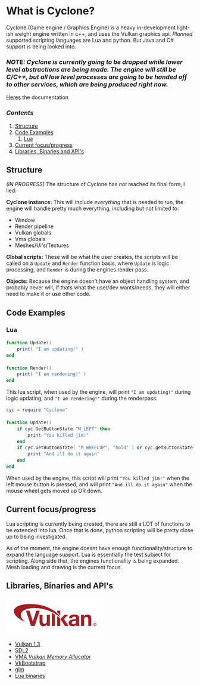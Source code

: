 # What is Cyclone?
Cyclone (Game engine / Graphics Engine) is a heavy in-development light-ish weight engine written in c++, and uses the Vulkan graphics api. *Planned* supported scripting languages are Lua and python. But Java and C# support is being looked into.


### *NOTE: Cyclone is currently going to be dropped while lower level abstractions are being made. The engine will still be C/C++, but all low level processes are going to be handed off to other services, which are being produced right now.*

[Heres](docs/documentation.md) the documentation

### *Contents*

1. [Structure](#structure)
2. [Code Examples](#code-examples)
    1. [Lua](#lua)
3. [Current focus/progress](#current-focusprogress)
4. [Libraries, Binaries and API's](#libraries-binaries-and-apis)

## Structure

*(IN PROGRESS)* The structure of Cyclone has *not* reached its final form, I lied:

**Cyclone instance:**
This will include *everything* that is needed to run, the engine will handle pretty much everything, including but not limited to:
- Window
- Render pipeline
- Vulkan globals
- Vma globals
- Meshes/Ui's/Textures

**Global scripts:**
These will be what the user creates, the scripts will be called on a ``Update`` and ``Render`` function basis, where ``Update`` is logic processing, and ``Render`` is during the engines render pass. 

**Objects:**
Because the engine doesn't have an object handling system, and probably never will, if thats what the user/dev wants/needs, they will either need to make it or use other code.


## Code Examples

### Lua

```lua
function Update()
    print( "I am updating!" )
end

function Render()
    print( "I am rendering!" )
end
```
This lua script, when used by the engine, will print ``"I am updating!"`` during logic updating, and ``"I am rendering!"`` during the renderpass.

```lua
cyc = require "Cyclone"

function Update()
    if cyc.GetButtonState "M_LEFT" then
        print "You killed jim!"
    end
    if cyc.GetButtonState( "M_WHEELUP", "hold" ) or cyc.getButtonState( "M_WHEELDOWN", "hold" ) then
        print "And ill do it again"
    end
end
```
When used by the engine, this script will print ``"You killed jim!"`` when the left mouse button is pressed, and will print ``"And ill do it again"`` when the mouse wheel gets moved up OR down.


## Current focus/progress
Lua scripting is currently being created, there are still a LOT of functions to be extended into lua. Once that is done, python scripting will be pretty close up to being investigated.

As of the moment, the engine doesnt have enough functionality/structure to expand the language support. Lua is essentially the test subject for scripting. Along side that, the engines functionality is being expanded. Mesh loading and drawing is the current focus.


## Libraries, Binaries and API's
![Vulkan](docs/Vulkan_100px_Dec16.png)
- [Vulkan 1.3](https://www.vulkan.org/)
- [SDL2](https://www.libsdl.org/)
- [VMA *Vulkan Memory Allocator*](https://github.com/GPUOpen-LibrariesAndSDKs/VulkanMemoryAllocator)
- [VkBootstrap](https://github.com/charles-lunarg/vk-bootstrap)
- [glm](https://github.com/g-truc/glm)
- [Lua binaries](http://luabinaries.sourceforge.net)

